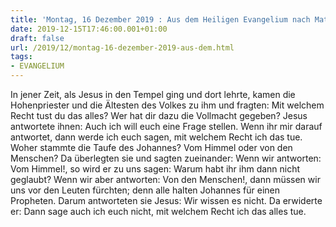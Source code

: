 ```yaml
---
title: 'Montag, 16 Dezember 2019 : Aus dem Heiligen Evangelium nach Matthäus - Mt 21,23-27.'
date: 2019-12-15T17:46:00.001+01:00
draft: false
url: /2019/12/montag-16-dezember-2019-aus-dem.html
tags: 
- EVANGELIUM
---
```


In jener Zeit, als Jesus in den Tempel ging und dort lehrte, kamen die Hohenpriester und die Ältesten des Volkes zu ihm und fragten: Mit welchem Recht tust du das alles? Wer hat dir dazu die Vollmacht gegeben? Jesus antwortete ihnen: Auch ich will euch eine Frage stellen. Wenn ihr mir darauf antwortet, dann werde ich euch sagen, mit welchem Recht ich das tue. Woher stammte die Taufe des Johannes? Vom Himmel oder von den Menschen? Da überlegten sie und sagten zueinander: Wenn wir antworten: Vom Himmel!, so wird er zu uns sagen: Warum habt ihr ihm dann nicht geglaubt? Wenn wir aber antworten: Von den Menschen!, dann müssen wir uns vor den Leuten fürchten; denn alle halten Johannes für einen Propheten. Darum antworteten sie Jesus: Wir wissen es nicht. Da erwiderte er: Dann sage auch ich euch nicht, mit welchem Recht ich das alles tue.